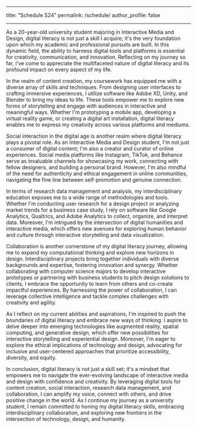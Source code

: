 ___
title: "Schedule S24"
permalink: /schedule/
author_profile: false
___
As a 20-year-old university student majoring in Interactive Media and Design, digital literacy is not just a skill I acquire; it's the very foundation upon which my academic and professional pursuits are built. In this dynamic field, the ability to harness digital tools and platforms is essential for creativity, communication, and innovation. Reflecting on my journey so far, I've come to appreciate the multifaceted nature of digital literacy and its profound impact on every aspect of my life.

In the realm of content creation, my coursework has equipped me with a diverse array of skills and techniques. From designing user interfaces to crafting immersive experiences, I utilize software like Adobe XD, Unity, and Blender to bring my ideas to life. These tools empower me to explore new forms of storytelling and engage with audiences in interactive and meaningful ways. Whether I'm prototyping a mobile app, developing a virtual reality game, or creating a digital art installation, digital literacy enables me to express my creativity across various platforms and mediums.

Social interaction in the digital age is another realm where digital literacy plays a pivotal role. As an Interactive Media and Design student, I'm not just a consumer of digital content; I'm also a creator and curator of online experiences. Social media platforms like Instagram, TikTok, and Behance serve as invaluable channels for showcasing my work, connecting with fellow designers, and building a personal brand. However, I'm also mindful of the need for authenticity and ethical engagement in online communities, navigating the fine line between self-promotion and genuine connection.

In terms of research data management and analysis, my interdisciplinary education exposes me to a wide range of methodologies and tools. Whether I'm conducting user research for a design project or analyzing market trends for a business case study, I rely on software like Google Analytics, Qualtrics, and Adobe Analytics to collect, organize, and interpret data. Moreover, I'm intrigued by the intersection of digital humanities and interactive media, which offers new avenues for exploring human behavior and culture through interactive storytelling and data visualization.

Collaboration is another cornerstone of my digital literacy journey, allowing me to expand my computational thinking and explore new horizons in design. Interdisciplinary projects bring together individuals with diverse backgrounds and expertise, fostering innovation and synergy. Whether collaborating with computer science majors to develop interactive prototypes or partnering with business students to pitch design solutions to clients, I embrace the opportunity to learn from others and co-create impactful experiences. By harnessing the power of collaboration, I can leverage collective intelligence and tackle complex challenges with creativity and agility.

As I reflect on my current abilities and aspirations, I'm inspired to push the boundaries of digital literacy and embrace new ways of thinking. I aspire to delve deeper into emerging technologies like augmented reality, spatial computing, and generative design, which offer new possibilities for interactive storytelling and experiential design. Moreover, I'm eager to explore the ethical implications of technology and design, advocating for inclusive and user-centered approaches that prioritize accessibility, diversity, and equity.

In conclusion, digital literacy is not just a skill set; it's a mindset that empowers me to navigate the ever-evolving landscape of interactive media and design with confidence and creativity. By leveraging digital tools for content creation, social interaction, research data management, and collaboration, I can amplify my voice, connect with others, and drive positive change in the world. As I continue my journey as a university student, I remain committed to honing my digital literacy skills, embracing interdisciplinary collaboration, and exploring new frontiers in the intersection of technology, design, and humanity.